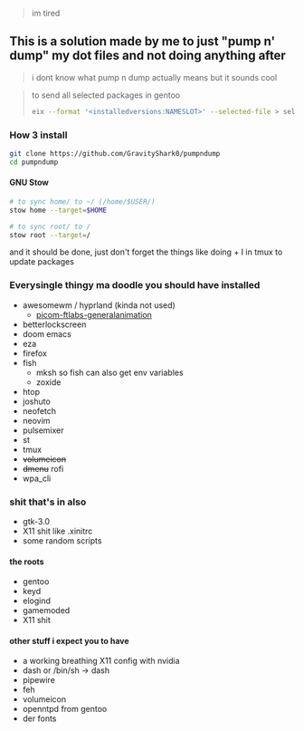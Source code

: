 > im tired
## This is a solution made by me to just "pump n' dump" my dot files and not doing anything after
> i dont know what pump n dump actually means but it sounds cool

>to send all selected packages in gentoo
>```bash
>eix --format '<installedversions:NAMESLOT>' --selected-file > selected-packages.txt
>```


### How 3 install
```bash
git clone https://github.com/GravityShark0/pumpndump
cd pumpndump
```


#### GNU Stow
```bash
# to sync home/ to ~/ (/home/$USER/)
stow home --target=$HOME

# to sync root/ to /
stow root --target=/
```
and it should be done,
just don't forget the things like doing <prefix> + I in tmux to update packages

### Everysingle thingy ma doodle you should have installed
- awesomewm / hyprland (kinda not used)
    - [ picom-ftlabs-generalanimation ](https://github.com/FT-Labs/picom/tree/generalanimation)
- betterlockscreen
- doom emacs
- eza
- firefox
- fish
    - mksh so fish can also get env variables
    - zoxide
- htop
- joshuto
- neofetch
- neovim
- pulsemixer
- st
- tmux
- ~~volumeicon~~
- ~~dmenu~~ rofi
- wpa_cli

### shit that's in also
- gtk-3.0
- X11 shit like .xinitrc
- some random scripts

#### the roots
- gentoo
- keyd
- elogind
- gamemoded
- X11 shit

#### other stuff i expect you to have
- a working breathing X11 config with nvidia
- dash or /bin/sh -> dash
- pipewire
- feh 
- volumeicon
- openntpd from gentoo
- der fonts
